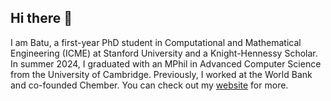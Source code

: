 ## Hi there 👋

I am Batu, a first-year PhD student in Computational and Mathematical Engineering (ICME) at Stanford University and a Knight-Hennessy Scholar. In summer 2024, I graduated with an MPhil in Advanced Computer Science from the University of Cambridge. Previously, I worked at the World Bank and co-founded Chember. You can check out my [website](https://batu-el.github.io/home/) for more.
